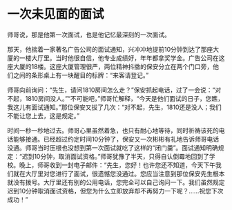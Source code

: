 # 一次未见面的面试

师哥说，那是他第一次面试，也是他记忆最深刻的一次面试。 

那天，他揣着一家著名广告公司的面试通知，兴冲冲地提前10分钟到达了那座大厦的一楼大厅里。当时他很自信，他专业成绩好，年年都拿奖学金。广告公司在这座大厦的18楼。这座大厦管理很严，两位精神抖擞的保安分立在两个门口旁，他们之间的条形桌上有一块醒目的标牌：“来客请登记。” 

师哥向前询问：“先生，请问1810房间怎么走？”保安抓起电话，过了一会说：“对不起，1810房间没人。”“不可能吧，”师哥忙解释，“今天是他们面试的日子，您瞧，我这儿有面试通知。”那位保安又拔了几次：“对不起，先生，1810还是没人；我们不能让您上去，这是规定。” 

时间一秒一秒地过去。师哥心里虽然着急，也只有耐心地等待，同时祈祷该死的电话能够接通。已经超过约定时间10分钟了，保安又一次彬彬有礼地告诉师哥电话没通。师哥当时压根也没想到第一次面试就吃了这样的“闭门羹”。面试通知明确规定：“迟到10分钟，取消面试资格。”师哥犹豫了半天，只得自认倒霉地回到了学校。晚上，师哥收到一封电子邮件：“先生，您好！也许您还不知道，今天下午我们就在大厅里对您进行了面试，很遗憾您没通过。您应当注意到那位保安先生根本就没有拨号。大厅里还有别的公用电话，您完全可以自己询问一下。我们虽然规定迟到10分钟取消面试资格，但您为什么立即放弃却不再努力一下呢？……祝您下次成功！”
 